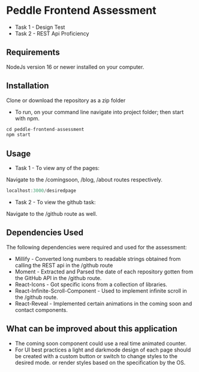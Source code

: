 # Peddle Frontend Assessment

- Task 1 - Design Test
- Task 2 - REST Api Proficiency

## Requirements

NodeJs version 16 or newer installed on your computer.

## Installation

Clone or download the repository as a zip folder

- To run, on your command line navigate into project folder; then start with npm.

```JavaScript
cd peddle-frontend-assessment
npm start
```

## Usage

- Task 1 - To view any of the pages:

Navigate to the /comingsoon, /blog, /about routes respectively.

```JavaScript
localhost:3000/desiredpage
```

- Task 2 - To view the github task:

Navigate to the /github route as well.

## Dependencies Used

The following dependencies were required and used for the assessment:

- Millify - Converted long numbers to readable strings obtained from calling the REST api in the /github route
- Moment - Extracted and Parsed the date of each repository gotten from the GitHub API in the /github route.
- React-Icons - Got specific icons from a collection of libraries.
- React-Infinite-Scroll-Component - Used to implement infinite scroll in the /github route.
- React-Reveal - Implemented certain animations in the coming soon and contact components.

## What can be improved about this application

- The coming soon component could use a real time animated counter.
- For UI best practices a light and darkmode design of each page should be created with a custom button or switch to change styles to the desired mode. or render styles based on the specification by the OS.
